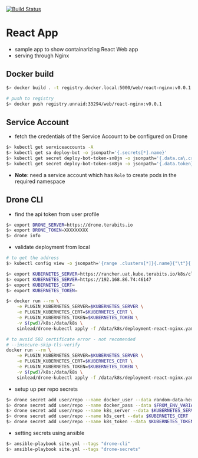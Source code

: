 [![Build Status](https://drone.terabits.io/api/badges/hareeshbabu82ns/containerize/status.svg)](https://drone.terabits.io/hareeshbabu82ns/containerize)

# React App
- sample app to show containarizing React Web app
- serving through Nginx

## Docker build
```sh
$> docker build . -t registry.docker.local:5000/web/react-nginx:v0.0.1

# push to registry
$> docker push registry.unraid:33294/web/react-nginx:v0.0.1
```

## Service Account
* fetch the credentials of the Service Account to be configured on Drone
```sh
$> kubectl get serviceaccounts -A
$> kubectl get sa deploy-bot -o jsonpath='{.secrets[*].name}'
$> kubectl get secret deploy-bot-token-sn8jn -o jsonpath='{.data.ca\.crt}' && echo
$> kubectl get secret deploy-bot-token-sn8jn -o jsonpath='{.data.token}' | base64 --decode && echo
```
* __Note__: need a service account which has `Role` to create pods in the required namespace

## Drone CLI
* find the api token from user profile
```sh
$> export DRONE_SERVER=https://drone.terabits.io
$> export DRONE_TOKEN=XXXXXXXXX
$> drone info
```

* validate deployment from local
```sh
# to get the address
$> kubectl config view -o jsonpath='{range .clusters[*]}{.name}{"\t"}{.cluster.server}{"\n"}{end}'

$> export KUBERNETES_SERVER=https://rancher.uat.kube.terabits.io/k8s/clusters/local
$> export KUBERNETES_SERVER=https://192.168.86.74:46147
$> export KUBERNETES_CERT=
$> export KUBERNETES_TOKEN=

$> docker run --rm \
    -e PLUGIN_KUBERNETES_SERVER=$KUBERNETES_SERVER \
    -e PLUGIN_KUBERNETES_CERT=$KUBERNETES_CERT \
    -e PLUGIN_KUBERNETES_TOKEN=$KUBERNETES_TOKEN \
    -v $(pwd)/k8s:/data/k8s \
    sinlead/drone-kubectl apply -f /data/k8s/deployment-react-nginx.yaml

# to avoid 502 certificate error - not recomended
# --insecure-skip-tls-verify
docker run --rm \
    -e PLUGIN_KUBERNETES_SERVER=$KUBERNETES_SERVER \
    -e PLUGIN_KUBERNETES_CERT=$KUBERNETES_CERT \
    -e PLUGIN_KUBERNETES_TOKEN=$KUBERNETES_TOKEN \
    -v $(pwd)/k8s:/data/k8s \
    sinlead/drone-kubectl apply -f /data/k8s/deployment-react-nginx.yaml --insecure-skip-tls-verify
```

* setup up per repo secrets
```sh
$> drone secret add user/repo --name docker_user --data random-data-here
$> drone secret add user/repo --name docker_pass --data $FROM_ENV_VARIABLE
$> drone secret add user/repo --name k8s_server --data $KUBERNETES_SERVER
$> drone secret add user/repo --name k8s_cert --data $KUBERNETES_CERT
$> drone secret add user/repo --name k8s_token --data $KUBERNETES_TOKEN
```

* setting secrets using ansible
```sh
$> ansible-playbook site.yml --tags "drone-cli"
$> ansible-playbook site.yml --tags "drone-secrets"
```